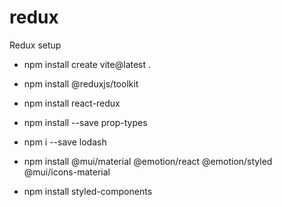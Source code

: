# redux
Redux setup
* npm install create vite@latest .

* npm install @reduxjs/toolkit

* npm install react-redux

* npm install --save prop-types

* npm i --save lodash

* npm install @mui/material @emotion/react @emotion/styled @mui/icons-material

* npm install styled-components
